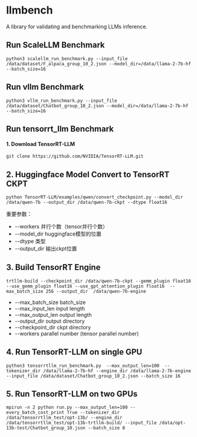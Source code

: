 # llmbench
A library for validating and benchmarking LLMs inference.

## Run ScaleLLM Benchmark

```
python3 scalellm_run_benchmark.py --input_file /data/dataset/F_alpaca_group_10_2.json --model_dir=/data/llama-2-7b-hf --batch_size=16
```

## Run vllm Benchmark

```
python3 vllm_run_benchmark.py --input_file /data/dataset/Chatbot_group_10_2.json --model_dir=/data/llama-2-7b-hf --batch_size=16
```

## Run tensorrt_llm Benchmark

#### 1. Download TensorRT-LLM

```
git clone https://github.com/NVIDIA/TensorRT-LLM.git
```

## 2. Huggingface Model Convert to TensorRT CKPT

```
python TensorRT-LLM/examples/qwen/convert_checkpoint.py --model_dir /data/qwen-7b --output_dir /data/qwen-7b-ckpt --dtype float16
```

重要参数：
- --workers 并行个数（tensor并行个数）
- --model_dir huggingface模型的位置
- --dtype 类型
- --output_dir 输出ckpt位置

## 3. Build TensorRT Engine

```
trtllm-build --checkpoint_dir /data/qwen-7b-ckpt --gemm_plugin float16 --use_gemm_plugin float16 --use_gpt_attention_plugin float16  --max_batch_size 256 --output_dir  /data/qwen-7b-engine
```

- --max_batch_size batch_size
- --max_input_len input length
- --max_output_len output length
- --output_dir output directory
- --checkpoint_dir ckpt directory
- --workers parallel number (tensor parallel number)

## 4. Run TensorRT-LLM on single GPU

```
python3 tensorrtllm_run_benchmark.py  --max_output_len=100  --tokenizer_dir /data/llama-2-7b-hf --engine_dir /data/llama-2-7b-engine --input_file /data/dataset/Chatbot_group_10_2.json --batch_size 16
```

## 5. Run TensorRT-LLM on two GPUs

```
mpirun -n 2 python run.py --max_output_len=100 --every_batch_cost_print True --tokenizer_dir /data/tensorrtllm_test/opt-13b/ --engine_dir /data/tensorrtllm_test/opt-13b-trtllm-build/ --input_file /data/opt-13b-test/Chatbot_group_10.json --batch_size 8
```
